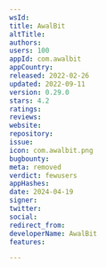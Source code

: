 ```yaml
---
wsId: 
title: AwalBit
altTitle: 
authors: 
users: 100
appId: com.awalbit
appCountry: 
released: 2022-02-26
updated: 2022-09-11
version: 0.29.0
stars: 4.2
ratings: 
reviews: 
website: 
repository: 
issue: 
icon: com.awalbit.png
bugbounty: 
meta: removed
verdict: fewusers
appHashes: 
date: 2024-04-19
signer: 
twitter: 
social: 
redirect_from: 
developerName: AwalBit
features: 

---
```



